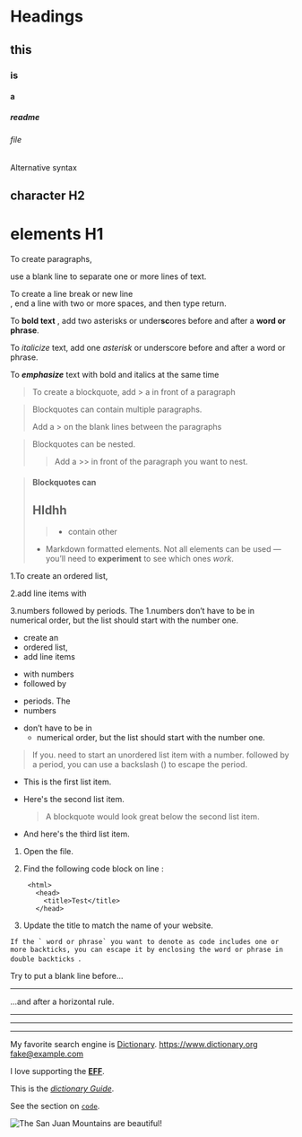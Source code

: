 # Headings
## this 
### is
#### a
##### readme
###### file
Alternative syntax

character H2
----------
elements H1
=========

To create paragraphs,

 use a blank line to separate one or more lines of text. 

 To create a line break or new line <br>,
  end a line with two or more spaces, and then type return.

  To  **bold text** , add two asterisks or under**sc**ores before and after a __word or phrase__.

  To *italicize* text, add one _asterisk_ or underscore before and after a word or ph*r*ase.

  To ***emphasize*** text with bold and italics at the same time

  > To create a blockquote, add > a  in front of a paragraph

  > Blockquotes can contain  multiple paragraphs.
  >
  > Add a > on the blank lines between the paragraphs

  > Blockquotes can be nested. 
  >
  >> Add a >> in front of the paragraph you want to nest.

 > #### Blockquotes can 
 > ## HIdhh
 >> - contain other 
 > - Markdown formatted elements. Not all elements can be used — 
 > you’ll need to **experiment** to see which ones *work*.

 1.To create an ordered list,

 2.add line items with
 
 3.numbers followed by periods. 
 The 
 1.numbers don’t have to be in numerical order, but the list should start with the number one.

 * create an 
 * ordered list, 
 * add line items 
 - with numbers
-  followed by 
+ periods. The 
+ numbers 
- don’t have to be in
    -  numerical order, but the list should start with the number one.


> If you\.
need to start an unordered list item with a number\. followed by a period, you can use a backslash (\) to escape the period.
* This is the first list item.
* Here's the second list item.

    > A blockquote would look great below the second list item.

* And here's the third list item.

1. Open the file.
2. Find the following code block on line :

        <html>
          <head>
            <title>Test</title>
          </head>

3. Update the title to match the name of your website.

``If the ` word or phrase` you want to denote as code includes one or more backticks, you can escape it by enclosing the word or phrase in double backticks ``.

Try to put a blank line before...

---

...and after a horizontal rule.

***


___
------

My favorite search engine is [Dictionary](https://dictionary.com "for searching the meaning").
<https://www.dictionary.org>
<fake@example.com>


I love supporting the **[EFF](https://dictionary.org)**.

This is the *[dictionary Guide](https://www.dictionary.org)*.

See the section on [`code`](#code).

![The San Juan Mountains are beautiful!](/assets/images/san-juan-mountains.jpg "San Juan Mountains")